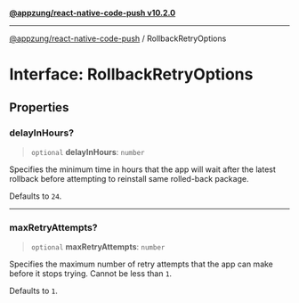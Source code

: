 [**@appzung/react-native-code-push v10.2.0**](../README.md)

---

[@appzung/react-native-code-push](../README.md) / RollbackRetryOptions

# Interface: RollbackRetryOptions

## Properties

### delayInHours?

> `optional` **delayInHours**: `number`

Specifies the minimum time in hours that the app will wait after the latest rollback before attempting to reinstall same rolled-back package.

Defaults to `24`.

---

### maxRetryAttempts?

> `optional` **maxRetryAttempts**: `number`

Specifies the maximum number of retry attempts that the app can make before it stops trying.
Cannot be less than `1`.

Defaults to `1`.
